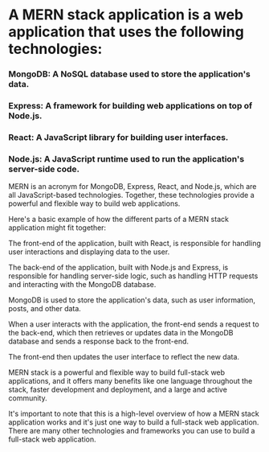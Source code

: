 # A MERN stack application is a web application that uses the following technologies:

### MongoDB: A NoSQL database used to store the application's data.
### Express: A framework for building web applications on top of Node.js.
### React: A JavaScript library for building user interfaces.
### Node.js: A JavaScript runtime used to run the application's server-side code.

MERN is an acronym for MongoDB, Express, React, and Node.js, which are all JavaScript-based technologies. Together, these technologies provide a powerful and flexible way to build web applications.

Here's a basic example of how the different parts of a MERN stack application might fit together:

The front-end of the application, built with React, is responsible for handling user interactions and displaying data to the user.

The back-end of the application, built with Node.js and Express, is responsible for handling server-side logic, such as handling HTTP requests and interacting with the MongoDB database.

MongoDB is used to store the application's data, such as user information, posts, and other data.

When a user interacts with the application, the front-end sends a request to the back-end, which then retrieves or updates data in the MongoDB database and sends a response back to the front-end.

The front-end then updates the user interface to reflect the new data.

MERN stack is a powerful and flexible way to build full-stack web applications, and it offers many benefits like one language throughout the stack, faster development and deployment, and a large and active community.

It's important to note that this is a high-level overview of how a MERN stack application works and it's just one way to build a full-stack web application. There are many other technologies and frameworks you can use to build a full-stack web application.

